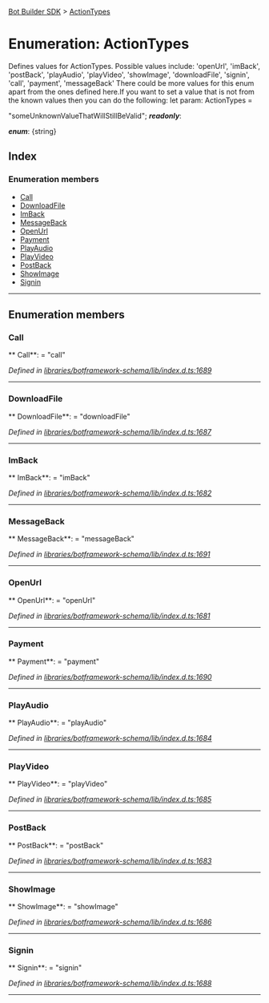 [Bot Builder SDK](../README.md) > [ActionTypes](../enums/botbuilder.actiontypes.md)



# Enumeration: ActionTypes


Defines values for ActionTypes. Possible values include: 'openUrl', 'imBack', 'postBack', 'playAudio', 'playVideo', 'showImage', 'downloadFile', 'signin', 'call', 'payment', 'messageBack' There could be more values for this enum apart from the ones defined here.If you want to set a value that is not from the known values then you can do the following: let param: ActionTypes =

<actiontypes>"someUnknownValueThatWillStillBeValid";</actiontypes>
*__readonly__*: 

*__enum__*: {string}


## Index

### Enumeration members

* [Call](botbuilder.actiontypes.md#call)
* [DownloadFile](botbuilder.actiontypes.md#downloadfile)
* [ImBack](botbuilder.actiontypes.md#imback)
* [MessageBack](botbuilder.actiontypes.md#messageback)
* [OpenUrl](botbuilder.actiontypes.md#openurl)
* [Payment](botbuilder.actiontypes.md#payment)
* [PlayAudio](botbuilder.actiontypes.md#playaudio)
* [PlayVideo](botbuilder.actiontypes.md#playvideo)
* [PostBack](botbuilder.actiontypes.md#postback)
* [ShowImage](botbuilder.actiontypes.md#showimage)
* [Signin](botbuilder.actiontypes.md#signin)



---
## Enumeration members
<a id="call"></a>

###  Call

** Call**:    = "call"

*Defined in [libraries/botframework-schema/lib/index.d.ts:1689](https://github.com/Microsoft/botbuilder-js/blob/8495ddc/libraries/botframework-schema/lib/index.d.ts#L1689)*





___

<a id="downloadfile"></a>

###  DownloadFile

** DownloadFile**:    = "downloadFile"

*Defined in [libraries/botframework-schema/lib/index.d.ts:1687](https://github.com/Microsoft/botbuilder-js/blob/8495ddc/libraries/botframework-schema/lib/index.d.ts#L1687)*





___

<a id="imback"></a>

###  ImBack

** ImBack**:    = "imBack"

*Defined in [libraries/botframework-schema/lib/index.d.ts:1682](https://github.com/Microsoft/botbuilder-js/blob/8495ddc/libraries/botframework-schema/lib/index.d.ts#L1682)*





___

<a id="messageback"></a>

###  MessageBack

** MessageBack**:    = "messageBack"

*Defined in [libraries/botframework-schema/lib/index.d.ts:1691](https://github.com/Microsoft/botbuilder-js/blob/8495ddc/libraries/botframework-schema/lib/index.d.ts#L1691)*





___

<a id="openurl"></a>

###  OpenUrl

** OpenUrl**:    = "openUrl"

*Defined in [libraries/botframework-schema/lib/index.d.ts:1681](https://github.com/Microsoft/botbuilder-js/blob/8495ddc/libraries/botframework-schema/lib/index.d.ts#L1681)*





___

<a id="payment"></a>

###  Payment

** Payment**:    = "payment"

*Defined in [libraries/botframework-schema/lib/index.d.ts:1690](https://github.com/Microsoft/botbuilder-js/blob/8495ddc/libraries/botframework-schema/lib/index.d.ts#L1690)*





___

<a id="playaudio"></a>

###  PlayAudio

** PlayAudio**:    = "playAudio"

*Defined in [libraries/botframework-schema/lib/index.d.ts:1684](https://github.com/Microsoft/botbuilder-js/blob/8495ddc/libraries/botframework-schema/lib/index.d.ts#L1684)*





___

<a id="playvideo"></a>

###  PlayVideo

** PlayVideo**:    = "playVideo"

*Defined in [libraries/botframework-schema/lib/index.d.ts:1685](https://github.com/Microsoft/botbuilder-js/blob/8495ddc/libraries/botframework-schema/lib/index.d.ts#L1685)*





___

<a id="postback"></a>

###  PostBack

** PostBack**:    = "postBack"

*Defined in [libraries/botframework-schema/lib/index.d.ts:1683](https://github.com/Microsoft/botbuilder-js/blob/8495ddc/libraries/botframework-schema/lib/index.d.ts#L1683)*





___

<a id="showimage"></a>

###  ShowImage

** ShowImage**:    = "showImage"

*Defined in [libraries/botframework-schema/lib/index.d.ts:1686](https://github.com/Microsoft/botbuilder-js/blob/8495ddc/libraries/botframework-schema/lib/index.d.ts#L1686)*





___

<a id="signin"></a>

###  Signin

** Signin**:    = "signin"

*Defined in [libraries/botframework-schema/lib/index.d.ts:1688](https://github.com/Microsoft/botbuilder-js/blob/8495ddc/libraries/botframework-schema/lib/index.d.ts#L1688)*





___


